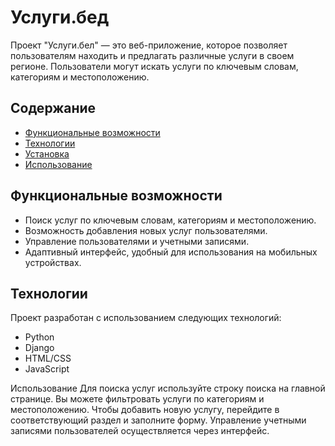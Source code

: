 # Услуги.бед

Проект "Услуги.бел" — это веб-приложение, которое позволяет пользователям находить и предлагать различные услуги в своем регионе. Пользователи могут искать услуги по ключевым словам, категориям и местоположению.

## Содержание

- [Функциональные возможности](#функциональные-возможности)
- [Технологии](#технологии)
- [Установка](#установка)
- [Использование](#использование)

## Функциональные возможности

- Поиск услуг по ключевым словам, категориям и местоположению.
- Возможность добавления новых услуг пользователями.
- Управление пользователями и учетными записями.
- Адаптивный интерфейс, удобный для использования на мобильных устройствах.

## Технологии

Проект разработан с использованием следующих технологий:

- Python
- Django
- HTML/CSS
- JavaScript

Использование
Для поиска услуг используйте строку поиска на главной странице.
Вы можете фильтровать услуги по категориям и местоположению.
Чтобы добавить новую услугу, перейдите в соответствующий раздел и заполните форму.
Управление учетными записями пользователей осуществляется через интерфейс.
